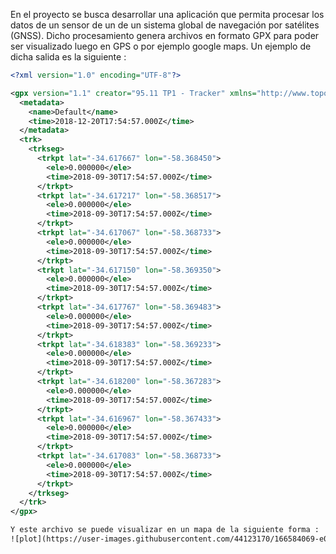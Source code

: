 En el proyecto se busca desarrollar una aplicación que permita procesar los datos de un sensor de un de un sistema global de navegación por satélites (GNSS). Dicho procesamiento genera archivos en formato GPX para poder ser visualizado luego en GPS o por ejemplo google maps. Un ejemplo de dicha salida es la siguiente :
```xml
<?xml version="1.0" encoding="UTF-8"?>

<gpx version="1.1" creator="95.11 TP1 - Tracker" xmlns="http://www.topografix.com/GPX/1/1">
  <metadata>
	<name>Default</name>
	<time>2018-12-20T17:54:57.000Z</time>
  </metadata>
  <trk>
	<trkseg>
	  <trkpt lat="-34.617667" lon="-58.368450">
		<ele>0.000000</ele>
		<time>2018-09-30T17:54:57.000Z</time>
	  </trkpt>
	  <trkpt lat="-34.617217" lon="-58.368517">
		<ele>0.000000</ele>
		<time>2018-09-30T17:54:57.000Z</time>
	  </trkpt>
	  <trkpt lat="-34.617067" lon="-58.368733">
		<ele>0.000000</ele>
		<time>2018-09-30T17:54:57.000Z</time>
	  </trkpt>
	  <trkpt lat="-34.617150" lon="-58.369350">
		<ele>0.000000</ele>
		<time>2018-09-30T17:54:57.000Z</time>
	  </trkpt>
	  <trkpt lat="-34.617767" lon="-58.369483">
		<ele>0.000000</ele>
		<time>2018-09-30T17:54:57.000Z</time>
	  </trkpt>
	  <trkpt lat="-34.618383" lon="-58.369233">
		<ele>0.000000</ele>
		<time>2018-09-30T17:54:57.000Z</time>
	  </trkpt>
	  <trkpt lat="-34.618200" lon="-58.367283">
		<ele>0.000000</ele>
		<time>2018-09-30T17:54:57.000Z</time>
	  </trkpt>
	  <trkpt lat="-34.616967" lon="-58.367433">
		<ele>0.000000</ele>
		<time>2018-09-30T17:54:57.000Z</time>
	  </trkpt>
	  <trkpt lat="-34.617083" lon="-58.368733">
		<ele>0.000000</ele>
		<time>2018-09-30T17:54:57.000Z</time>
	  </trkpt>
	</trkseg>
  </trk>
</gpx>

Y este archivo se puede visualizar en un mapa de la siguiente forma :
![plot](https://user-images.githubusercontent.com/44123170/166584069-e083e7aa-8d30-4ff1-81ee-bd7d07d96464.png)


